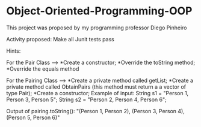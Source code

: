 # Object-Oriented-Programming-OOP

This project was proposed by my programming professor Diego Pinheiro

Activity proposed: Make all Junit tests pass

Hints:

For the Pair Class -->  *Create a constructor;
		        *Override the toString method;
		        *Override the equals method

For the Pairing Class --> *Create a private method called getList;
			  *Create a private method called ObtainPairs
			  (this method must return a a vector of type Pair);
		          *Create a constructor;
Example of input:
String s1 = "Person 1, Person 3, Person 5";
String s2 = "Person 2, Person 4, Person 6";

Output of pairing.toString(): 
"(Person 1, Person 2), (Person 3, Person 4), (Person 5, Person
6)"
